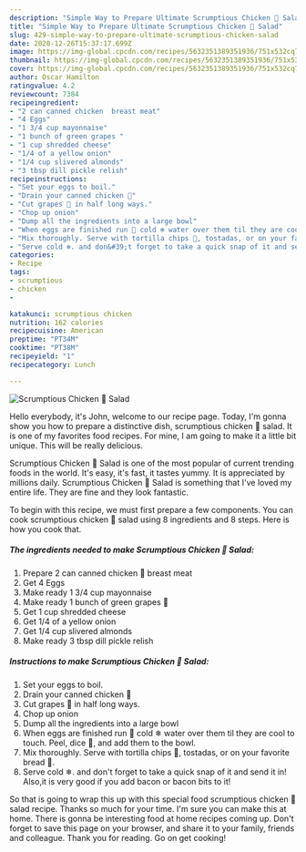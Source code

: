 ```yaml
---
description: "Simple Way to Prepare Ultimate Scrumptious Chicken 🍗 Salad"
title: "Simple Way to Prepare Ultimate Scrumptious Chicken 🍗 Salad"
slug: 429-simple-way-to-prepare-ultimate-scrumptious-chicken-salad
date: 2020-12-26T15:37:17.699Z
image: https://img-global.cpcdn.com/recipes/5632351389351936/751x532cq70/scrumptious-chicken-🍗-salad-recipe-main-photo.jpg
thumbnail: https://img-global.cpcdn.com/recipes/5632351389351936/751x532cq70/scrumptious-chicken-🍗-salad-recipe-main-photo.jpg
cover: https://img-global.cpcdn.com/recipes/5632351389351936/751x532cq70/scrumptious-chicken-🍗-salad-recipe-main-photo.jpg
author: Oscar Hamilton
ratingvalue: 4.2
reviewcount: 7384
recipeingredient:
- "2 can canned chicken  breast meat"
- "4 Eggs"
- "1 3/4 cup mayonnaise"
- "1 bunch of green grapes "
- "1 cup shredded cheese"
- "1/4 of a yellow onion"
- "1/4 cup slivered almonds"
- "3 tbsp dill pickle relish"
recipeinstructions:
- "Set your eggs to boil."
- "Drain your canned chicken 🍗"
- "Cut grapes 🍇 in half long ways."
- "Chop up onion"
- "Dump all the ingredients into a large bowl"
- "When eggs are finished run 🏃 cold ❄ water over them til they are cool  to touch.  Peel, dice 🎲, and add them to the bowl."
- "Mix thoroughly. Serve with tortilla chips 🍟, tostadas, or on your favorite bread 🍞."
- "Serve cold ❄. and don&#39;t forget to take a quick snap of it and send it in! Also,it is very good if you add bacon or bacon bits to it!"
categories:
- Recipe
tags:
- scrumptious
- chicken
- 

katakunci: scrumptious chicken  
nutrition: 162 calories
recipecuisine: American
preptime: "PT34M"
cooktime: "PT38M"
recipeyield: "1"
recipecategory: Lunch

---
```



![Scrumptious Chicken 🍗 Salad](https://img-global.cpcdn.com/recipes/5632351389351936/751x532cq70/scrumptious-chicken-🍗-salad-recipe-main-photo.jpg)

Hello everybody, it's John, welcome to our recipe page. Today, I'm gonna show you how to prepare a distinctive dish, scrumptious chicken 🍗 salad. It is one of my favorites food recipes. For mine, I am going to make it a little bit unique. This will be really delicious.



Scrumptious Chicken 🍗 Salad is one of the most popular of current trending foods in the world. It's easy, it's fast, it tastes yummy. It is appreciated by millions daily. Scrumptious Chicken 🍗 Salad is something that I've loved my entire life. They are fine and they look fantastic.


To begin with this recipe, we must first prepare a few components. You can cook scrumptious chicken 🍗 salad using 8 ingredients and 8 steps. Here is how you cook that.

<!--inarticleads1-->

##### The ingredients needed to make Scrumptious Chicken 🍗 Salad:

1. Prepare 2 can canned chicken 🍗 breast meat
1. Get 4 Eggs
1. Make ready 1 3/4 cup mayonnaise
1. Make ready 1 bunch of green grapes 🍇
1. Get 1 cup shredded cheese
1. Get 1/4 of a yellow onion
1. Get 1/4 cup slivered almonds
1. Make ready 3 tbsp dill pickle relish




<!--inarticleads2-->

##### Instructions to make Scrumptious Chicken 🍗 Salad:

1. Set your eggs to boil.
1. Drain your canned chicken 🍗
1. Cut grapes 🍇 in half long ways.
1. Chop up onion
1. Dump all the ingredients into a large bowl
1. When eggs are finished run 🏃 cold ❄ water over them til they are cool  to touch.  Peel, dice 🎲, and add them to the bowl.
1. Mix thoroughly. Serve with tortilla chips 🍟, tostadas, or on your favorite bread 🍞.
1. Serve cold ❄. and don&#39;t forget to take a quick snap of it and send it in! Also,it is very good if you add bacon or bacon bits to it!




So that is going to wrap this up with this special food scrumptious chicken 🍗 salad recipe. Thanks so much for your time. I'm sure you can make this at home. There is gonna be interesting food at home recipes coming up. Don't forget to save this page on your browser, and share it to your family, friends and colleague. Thank you for reading. Go on get cooking!
